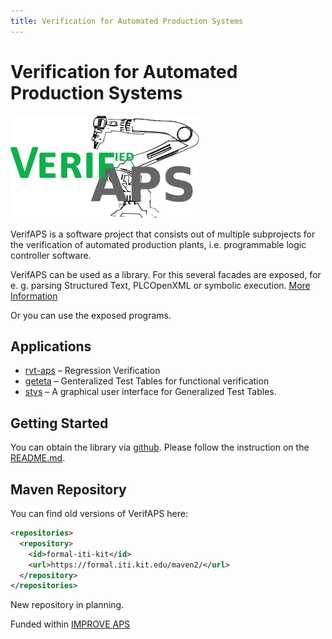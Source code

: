 ```yaml
---
title: Verification for Automated Production Systems
---
```


Verification for Automated Production Systems
=============================================

![](verifaps-logo.svg)

VerifAPS is a software project that consists out of multiple subprojects
for the verification of automated production plants, i.e. programmable
logic controller software.

VerifAPS can be used as a library. For this several facades are exposed,
for e. g. parsing Structured Text, PLCOpenXML or symbolic execution.
[More Information](library/)

Or you can use the exposed programs.


Applications
------------

-   [rvt-aps](rvt/) – Regression Verification
-   [geteta](geteta/) – Genteralized Test Tables for functional
    verification
-   [stvs](stvs/) – A graphical user interface for Generalized Test
    Tables.

Getting Started
---------------

You can obtain the library via
[github](https://github.com/verifaps/verifaps-lib). Please follow the
instruction on the
[README.md](https://github.com/verifaps/verifaps-lib/README.md).

Maven Repository
----------------

You can find old versions of VerifAPS here:

```xml
<repositories>
  <repository>
    <id>formal-iti-kit</id>
    <url>https://formal.iti.kit.edu/maven2/</url>
  </repository>
</repositories>
```

New repository in planning.

Funded within [IMPROVE APS](https://formal.iti.kit.edu/improve-aps/)
